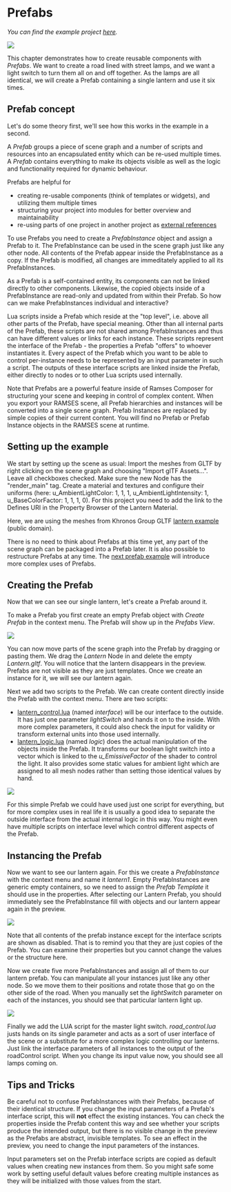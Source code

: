 <!--
SPDX-License-Identifier: MPL-2.0

This file is part of Ramses Composer
(see https://github.com/bmwcarit/ramses-composer-docs).

This Source Code Form is subject to the terms of the Mozilla Public License, v. 2.0.
If a copy of the MPL was not distributed with this file, You can obtain one at http://mozilla.org/MPL/2.0/.
-->
# Prefabs
*You can find the example project [here](https://github.com/bmwcarit/ramses-composer-docs/tree/master/doc/basics/prefabs).*

![](docs/title.png)

This chapter demonstrates how to create reusable components with _Prefabs_. We want to create a road lined
with street lamps, and we want a light switch to turn them all on and off together. As the lamps are all
identical, we will create a Prefab containing a single lantern and use it six times.

## Prefab concept

Let's do some theory first, we'll see how this works in the example in a second.

A _Prefab_ groups a piece of scene graph and a number of scripts and resources into an encapsulated
entity which can be re-used multiple times. A _Prefab_ contains everything to make its objects visible
as well as the logic and functionality required for dynamic behaviour.

Prefabs are helpful for

* creating re-usable components (think of templates or widgets), and utilizing them multiple times
* structuring your project into modules for better overview and maintainability
* re-using parts of one project in another project as [external references](../../advanced/external_references/README.md)

To use Prefabs you need to create a _PrefabInstance_ object and assign a Prefab to it. The PrefabInstance
can be used in the scene graph just like any other node. All contents of the Prefab appear inside the
PrefabInstance as a copy. If the Prefab is modified, all changes are immeditately applied to all its
PrefabInstances.

As a Prefab is a self-contained entity, its components can not be linked directly to other components.
Likewise, the copied objects inside of a PrefabInstance are read-only and updated from within their Prefab.
So how can we make PrefabInstances individual and interactive?

Lua scripts inside a Prefab which reside at the "top level", i.e. above all other parts of the Prefab, have
special meaning. Other than all internal parts of the Prefab, these scripts are not shared among PrefabInstances
and thus can have different values or links for each instance. These scripts represent the interface of the
Prefab - the properties a Prefab "offers" to whoever instantiates it. Every aspect of the Prefab which you
want to be able to control per-instance needs to be represented by an input parameter in such a script.
The outputs of these interface scripts are linked inside the Prefab, either directly to nodes or to other
Lua scripts used internally.

Note that Prefabs are a powerful feature inside of Ramses Composer for structuring your scene and keeping
in control of complex content. When you export your RAMSES scene, all Prefab hierarchies and instances will
be converted into a single scene graph. Prefab Instances are replaced by simple copies of their current
content. You will find no Prefab or Prefab Instance objects in the RAMSES scene at runtime.

## Setting up the example

We start by setting up the scene as usual: Import the meshes from GLTF by right clicking on the scene graph and 
choosing "Import glTF Assets...". Leave all checkboxes checked. Make sure the new Node has the "render_main" tag. 
Create a material and textures and configure their uniforms (here: u_AmbientLightColor: 1, 1, 1, u_AmbientLightIntensity: 1,
u_BaseColorFactor: 1, 1, 1, 0). For this project you need to add the link to the Defines URI in the Property Browser of 
the Lantern Material.

Here, we are using the meshes from Khronos Group GLTF [lantern example](https://github.com/KhronosGroup/glTF-Sample-Models/tree/master/2.0/Lantern/glTF) (public domain).

There is no need to think about Prefabs at this time yet, any part of the scene graph can be packaged
into a Prefab later. It is also possible to restructure Prefabs at any time.
The [next prefab example](../../advanced/nested_prefabs/README.md) will introduce more complex uses of Prefabs. 

## Creating the Prefab

Now that we can see our single lantern, let's create a Prefab around it.

To make a Prefab you first create an empty Prefab object with _Create Prefab_ in the context menu.
The Prefab will show up in the _Prefabs View_.

![](docs/empty_prefab.png)

You can now move parts of the scene graph into the Prefab by dragging or pasting them. We drag the
_Lantern_ Node in and delete the empty _Lantern.gltf_. You will notice that the lantern disappears
in the preview. Prefabs are not visible as they are just templates. Once we create an instance for
it, we will see our lantern again.

Next we add two scripts to the Prefab. We can create content directly inside the Prefab with the
context menu. There are two scripts:

* [lantern_control.lua](lua/lantern_control.lua) (named _interface_) will be our interface to the outside.
  It has just one parameter _lightSwitch_ and hands it on to the inside. With more complex parameters,
  it could also check the input for validity or transform external units into those used internally.
* [lantern_logic.lua](lua/lantern_logic.lua) (named _logic_) does the actual manipulation of the objects
inside the Prefab. It transforms our boolean light switch into a vector which is linked to the *u_EmissiveFactor*
of the shader to control the light. It also provides some static values for ambient light which are assigned to
all mesh nodes rather than setting those identical values by hand.

![](docs/prefab.png)

For this simple Prefab we could have used just one script for everything, but for more complex uses in real
life it is usually a good idea to separate the outside interface from the actual internal logic in this way.
You might even have multiple scripts on interface level which control different aspects of the Prefab.

## Instancing the Prefab

Now we want to see our lantern again. For this we create a _PrefabInstance_ with the context menu and name it
_lantern1_. Empty PrefabInstances are generic empty containers, so we need to assign the _Prefab Template_
it should use in the properties. After selecting our Lantern Prefab, you should immediately see the PrefabInstance
fill with objects and our lantern appear again in the preview.

![](docs/prefab_instance.png)

Note that all contents of the prefab instance except for the interface scripts are shown as disabled. That is
to remind you that they are just copies of the Prefab. You can examine their properties but you cannot change
the values or the structure here.

Now we create five more PrefabInstances and assign all of them to our lantern prefab. You can manipulate all
your instances just like any other node. So we move them to their positions and rotate those that go on the
other side of the road. When you manually set the _lightSwitch_ parameter on each of the instances, you should
see that particular lantern light up.

![](docs/result.png)

Finally we add the LUA script for the master light switch. *road_control.lua* justs hands on its single parameter
and acts as a sort of user interface of the scene or a substitute for a more complex logic controlling our
lanterns. Just link the interface parameters of all instances to the output of the roadControl script. When
you change its input value now, you should see all lamps coming on.

## Tips and Tricks

Be careful not to confuse PrefabInstances with their Prefabs, because of their identical structure. If you change
the input parameters of a Prefab's interface script, this will **not** effect the existing instances. You can
check the properties inside the Prefab content this way and see whether your scripts produce the intended output,
but there is no visible change in the preview as the Prefabs are abstract, invisible templates. To see an effect
in the preview, you need to change the input parameters of the instances.

Input parameters set on the Prefab interface scripts are copied as default values when creating new instances from
them. So you might safe some work by setting useful default values before creating multiple instances as they will
be initialized with those values from the start.

